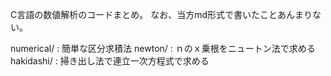 C言語の数値解析のコードまとめ。
なお、当方md形式で書いたことあんまりない。

numerical/ : 簡単な区分求積法
newton/    : ｎのｘ乗根をニュートン法で求める
hakidashi/ : 掃き出し法で連立一次方程式で求める
